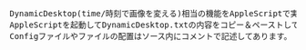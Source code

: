 <pre>
DynamicDesktop(time/時刻で画像を変える)相当の機能をAppleScriptで実装します。
AppleScriptを起動してDynamicDesktop.txtの内容をコピー＆ペーストして実行形式で保存します。
Configファイルやファイルの配置はソース内にコメントで記述してあります。
</pre>
